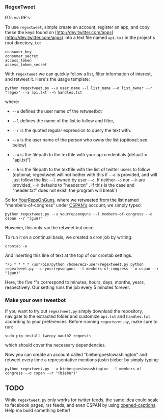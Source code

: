 ### RegexTweet ###
RTs via RE's

To use `regextweet`, simple create an account, register an app, and copy these the keys found on [http://dev.twitter.com/apps](http://dev.twitter.com/apps) into a text file named `api.txt` in the project's root directory, i.e:
```
consumer_key
consumer_secret
access_token
access_token_secret
```

With `regextweet` we can quickly follow a list, filter information of interest, and retweet it. Here's the usage template:

```
python regextweet.py --u user_name --l list_name --o list_owner --r "regex" --a api.txt --h handles.txt
```

where:

* `--u` defines the user name of the retweetbot
* `--l` defines the name of the list to follow and filter,
* `--r` is the quoted regular expression to query the text with.
* `--o` is the user name of the person who owns the list (optional; see below)
* `--a` is the filepath to the textfile with your api credentials (default = "api.txt")

* `--h` is the filepath to the textfile with the list of twitter users to follow (optional; regextweet will not bother with this if `--o` is provided, and will just follow the list `--l` owned by user `--o`.  If neither`--o` nor `--h` are provided, `--h` defaults to "header.txt" . If this is the case and "header.txt" does not exist, the program will break')


So for [YourRepsOnGuns](http://twitter.com/YourRepsOnGuns), where we retweeted from the list named "members-of-congress" under [CSPAN's](http://www.twitter.com/cspan) account, we simply typed:

```
python regextweet.py --u yourrepsonguns --l members-of-congress --o cspan --r "(gun)"
```
However, this only ran the retweet bot once.

To run it on a continual basis, we created a cron job by writing:
```
crontab -e
```
And inserting this line of text at the top of our crontab settings.
```
*/5 * * * * /usr/bin/python /home/ec2-user/regextweet.py python regextweet.py --u yourrepsonguns --l members-of-congress --o cspan --r "(gun)"
```
Here, the five *'s correspond to minutes, hours, days, months, years, respectively.  Our setting runs the job every 5 minutes forever.

### Make your own tweetbot

If you want to try out `regextweet.py` simply download the repository,  navigate to the extracted folder and customize `api.txt` and `handles.txt` according to your preferences.  Before running `regextweet.py`, make sure to run:

```
sudo pip install tweepy oauth2 requests
```

which should cover the necessary dependencies.

Now you can create an account called "biebergoestowashington" and retweet every time a representative mentions justin bieber by simply typing:

```
python regextweet.py --u biebergoestowashington --l members-of-congress --o cspan --r "(bieber)"
```

## TODO

While `regextweet.py` only works for twitter feeds, the same idea could scale to facebook pages, rss feeds, and even CSPAN by using [opened-captions](https://github.com/slifty/opened-captions). Help me build something better!

